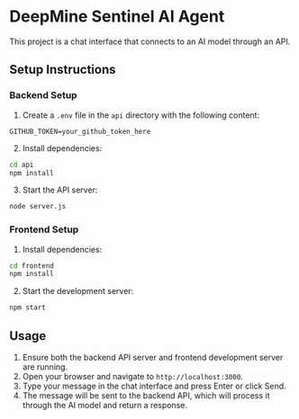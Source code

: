# DeepMine Sentinel AI Agent

This project is a chat interface that connects to an AI model through an API.

## Setup Instructions

### Backend Setup

1. Create a `.env` file in the `api` directory with the following content:
```env
GITHUB_TOKEN=your_github_token_here
```

2. Install dependencies:
```bash
cd api
npm install
```

3. Start the API server:
```bash
node server.js
```

### Frontend Setup

1. Install dependencies:
```bash
cd frontend
npm install
```

2. Start the development server:
```bash
npm start
```

## Usage

1. Ensure both the backend API server and frontend development server are running.
2. Open your browser and navigate to `http://localhost:3000`.
3. Type your message in the chat interface and press Enter or click Send.
4. The message will be sent to the backend API, which will process it through the AI model and return a response.
